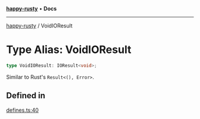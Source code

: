 [**happy-rusty**](../README.md) • **Docs**

***

[happy-rusty](../README.md) / VoidIOResult

# Type Alias: VoidIOResult

```ts
type VoidIOResult: IOResult<void>;
```

Similar to Rust's `Result<(), Error>`.

## Defined in

[defines.ts:40](https://github.com/JiangJie/happy-rusty/blob/6efe20969984552f52d79aee092bb6925a077fe7/src/enum/defines.ts#L40)

